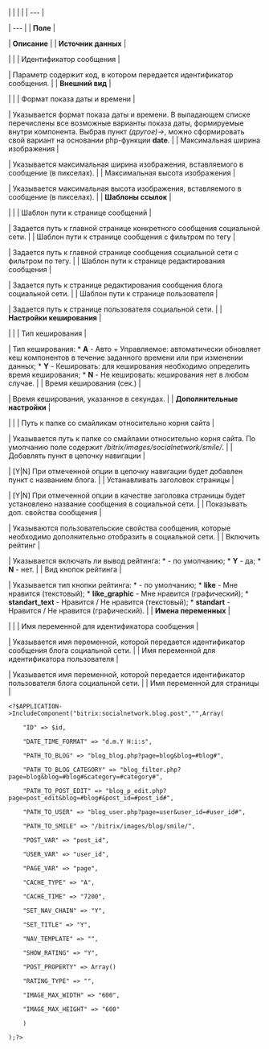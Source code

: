 |  |  |  |
| --- |

| --- |
| **Поле** |

| **Описание** |
| **Источник данных** |

| |
| Идентификатор сообщения |

| Параметр содержит код, в котором передается идентификатор сообщения. |
| **Внешний вид** |

| |
| Формат показа даты и времени |

| Указывается формат показа даты и времени. В выпадающем списке перечислены все возможные варианты показа даты, формируемые внутри компонента. Выбрав пункт *(другое)->*, можно сформировать свой вариант на основании php-функции **date**. |
| Максимальная ширина изображения |

| Указывается максимальная ширина изображения, вставляемого в сообщение (в пикселах). |
| Максимальная высота изображения |

| Указывается максимальная высота изображения, вставляемого в сообщение (в пикселах). |
| **Шаблоны ссылок** |

| |
| Шаблон пути к странице сообщений |

| Задается путь к главной странице конкретного сообщения социальной сети. |
| Шаблон пути к странице сообщения c фильтром по тегу |

| Задается путь к главной странице сообщения социальной сети c фильтром по тегу. |
| Шаблон пути к странице редактирования сообщения |

| Задается путь к странице редактирования сообщения блога социальной сети. |
| Шаблон пути к странице пользователя |

| Задается путь к странице пользователя социальной сети. |
| **Настройки кеширования** |

| |
| Тип кеширования |

| Тип кеширования:  * **A** - Авто + Управляемое: автоматически обновляет кеш компонентов в течение заданного времени или при изменении данных; * **Y** - Кешировать: для кеширования необходимо определить время кеширования; * **N** - Не кешировать: кеширования нет в любом случае. |
| Время кеширования (сек.) |

| Время кеширования, указанное в секундах. |
| **Дополнительные настройки** |

| |
| Путь к папке со смайликам относительно корня сайта |

| Указывается путь к папке со смайлами относительно корня сайта. По умолчанию поле содержит */bitrix/images/socialnetwork/smile/*. |
| Добавлять пункт в цепочку навигации |

| [Y|N] При отмеченной опции в цепочку навигации будет добавлен пункт с названием блога. |
| Устанавливать заголовок страницы |

| [Y|N] При отмеченной опции в качестве заголовка страницы будет установлено название сообщения в социальной сети. |
| Показывать доп. свойства сообщения |

| Указываются пользовательские свойства сообщения, которые необходимо дополнительно отобразить в социальной сети. |
| Включить рейтинг |

| Указывается включать ли вывод рейтинга:  * - по умолчанию; * **Y** - да; * **N** - нет. |
| Вид кнопок рейтинга |

| Указывается тип кнопки рейтинга:  * - по умолчанию; * **like** - Мне нравится (текстовый); * **like\_graphic** - Мне нравится (графический); * **standart\_text** - Нравится / Не нравится (текстовый); * **standart** - Нравится / Не нравится (графический). |
| **Имена переменных** |

| |
| Имя переменной для идентификатора сообщения |

| Указывается имя переменной, которой передается идентификатор сообщения блога социальной сети. |
| Имя переменной для идентификатора пользователя |

| Указывается имя переменной, которой передается идентификатор пользователя блога социальной сети. |
| Имя переменной для страницы |

```
<?$APPLICATION->IncludeComponent("bitrix:socialnetwork.blog.post","",Array(

	"ID" => $id, 

	"DATE_TIME_FORMAT" => "d.m.Y H:i:s", 

	"PATH_TO_BLOG" => "blog_blog.php?page=blog&blog=#blog#", 

	"PATH_TO_BLOG_CATEGORY" => "blog_filter.php?page=blog&blog=#blog#&category=#category#", 

	"PATH_TO_POST_EDIT" => "blog_p_edit.php?page=post_edit&blog=#blog#&post_id=#post_id#", 

	"PATH_TO_USER" => "blog_user.php?page=user&user_id=#user_id#", 

	"PATH_TO_SMILE" => "/bitrix/images/blog/smile/", 

	"POST_VAR" => "post_id", 

	"USER_VAR" => "user_id", 

	"PAGE_VAR" => "page", 

	"CACHE_TYPE" => "A", 

	"CACHE_TIME" => "7200", 

	"SET_NAV_CHAIN" => "Y", 

	"SET_TITLE" => "Y", 

	"NAV_TEMPLATE" => "",

	"SHOW_RATING" => "Y", 

	"POST_PROPERTY" => Array() 

	"RATING_TYPE" => "",

	"IMAGE_MAX_WIDTH" => "600",

	"IMAGE_MAX_HEIGHT" => "600"

	)

);?>


```